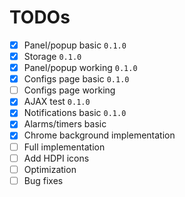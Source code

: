 # TODOs

- [x] Panel/popup basic `0.1.0`
- [x] Storage `0.1.0`
- [x] Panel/popup working `0.1.0`
- [x] Configs page basic `0.1.0`
- [ ] Configs page working
- [x] AJAX test `0.1.0`
- [x] Notifications basic `0.1.0`
- [x] Alarms/timers basic
- [x] Chrome background implementation
- [ ] Full implementation
- [ ] Add HDPI icons
- [ ] Optimization
- [ ] Bug fixes
